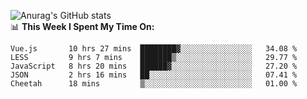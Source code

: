 
![Anurag's GitHub stats](https://github-readme-stats.vercel.app/api?username=supergczh&show_icons=true&theme=radical)
<br />
📊 **This Week I Spent My Time On:**

<!--START_SECTION:waka-->
```text
Vue.js       10 hrs 27 mins  ████████▓░░░░░░░░░░░░░░░░   34.08 % 
LESS         9 hrs 7 mins    ███████▒░░░░░░░░░░░░░░░░░   29.77 % 
JavaScript   8 hrs 20 mins   ██████▓░░░░░░░░░░░░░░░░░░   27.20 % 
JSON         2 hrs 16 mins   ██░░░░░░░░░░░░░░░░░░░░░░░   07.41 % 
Cheetah      18 mins         ▒░░░░░░░░░░░░░░░░░░░░░░░░   01.00 % 
```
<!--END_SECTION:waka-->
